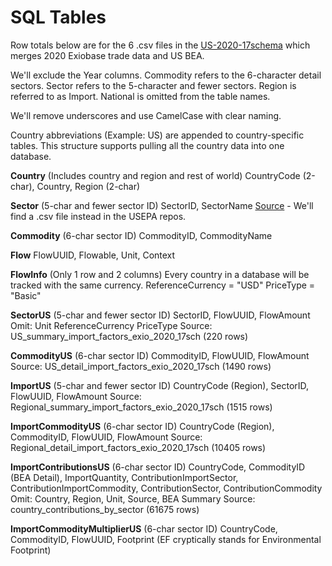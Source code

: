 # SQL Tables

Row totals below are for the 6 .csv files in the [US-2020-17schema](https://github.com/ModelEarth/OpenFootprint/tree/main/impacts/exiobase/US/2020) which merges 2020 Exiobase trade data and US BEA.<!--
	<a href="https://github.com/ModelEarth/USEEIO/tree/import_factors/import_factors_exio/output">Exiobase+BEA output for 2019</a>.
-->

We'll exclude the Year columns.
Commodity refers to the 6-character detail sectors.
Sector refers to the 5-character and fewer sectors.
Region is referred to as Import.
National is omitted from the table names.

We'll remove underscores and use CamelCase with clear naming.

Country abbreviations (Example: US) are appended to country-specific tables.
This structure supports pulling all the country data into one database.

**Country** (Includes country and region and rest of world)
CountryCode (2-char), Country, Region (2-char)

**Sector** (5-char and fewer sector ID)
SectorID, SectorName
[Source](https://github.com/ModelEarth/OpenFootprint/blob/main/impacts/2020/USEEIOv2.0.1-411/sectors.json) - We'll find a .csv file instead in the USEPA repos.

**Commodity** (6-char sector ID)
CommodityID, CommodityName

**Flow**
FlowUUID, Flowable, Unit, Context

**FlowInfo** (Only 1 row and 2 columns)
Every country in a database will be tracked with the same currency.
ReferenceCurrency = "USD"
PriceType = "Basic"

**SectorUS** (5-char and fewer sector ID)
SectorID, FlowUUID, FlowAmount
Omit: Unit ReferenceCurrency PriceType 
Source: US_summary_import_factors_exio_2020_17sch (220 rows)

**CommodityUS** (6-char sector ID)
CommodityID, FlowUUID, FlowAmount
Source: US_detail_import_factors_exio_2020_17sch (1490 rows)

**ImportUS** (5-char and fewer sector ID)
CountryCode (Region), SectorID, FlowUUID, FlowAmount
Source: Regional_summary_import_factors_exio_2020_17sch (1515 rows)

**ImportCommodityUS** (6-char sector ID)
CountryCode (Region), CommodityID, FlowUUID, FlowAmount
Source: Regional_detail_import_factors_exio_2020_17sch (10405 rows)

**ImportContributionsUS** (6-char sector ID)
CountryCode, CommodityID (BEA Detail), ImportQuantity, ContributionImportSector, ContributionImportCommodity, ContributionSector, ContributionCommodity
Omit: Country, Region, Unit, Source, BEA Summary
Source: country_contributions_by_sector (61675 rows)

**ImportCommodityMultiplierUS** (6-char sector ID)
CountryCode, CommodityID, FlowUUID, Footprint (EF cryptically stands for Environmental Footprint)